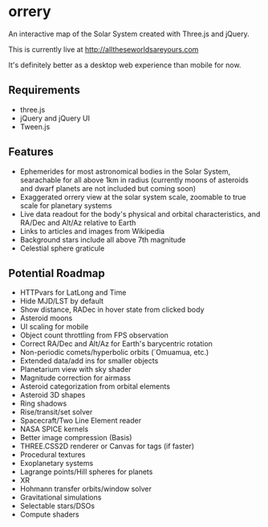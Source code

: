 # orrery
An interactive map of the Solar System created with Three.js and jQuery.

This is currently live at http://alltheseworldsareyours.com

It's definitely better as a desktop web experience than mobile for now.

## Requirements
- three.js
- jQuery and jQuery UI
- Tween.js

## Features
- Ephemerides for most astronomical bodies in the Solar System, searachable for all above 1km in radius (currently moons of asteroids and dwarf planets are not included but coming soon)
- Exaggerated orrery view at the solar system scale, zoomable to true scale for planetary systems
- Live data readout for the body's physical and orbital characteristics, and RA/Dec and Alt/Az relative to Earth
- Links to articles and images from Wikipedia
- Background stars include all above 7th magnitude
- Celestial sphere graticule

## Potential Roadmap
- HTTPvars for LatLong and Time
- Hide MJD/LST by default
- Show distance, RADec in hover state from clicked body
- Asteroid moons
- UI scaling for mobile
- Object count throttling from FPS observation
- Correct RA/Dec and Alt/Az for Earth's barycentric rotation
- Non-periodic comets/hyperbolic orbits (`Omuamua, etc.)
- Extended data/add ins for smaller objects
- Planetarium view with sky shader
- Magnitude correction for airmass
- Asteroid categorization from orbital elements
- Asteroid 3D shapes
- Ring shadows
- Rise/transit/set solver
- Spacecraft/Two Line Element reader
- NASA SPICE kernels
- Better image compression (Basis)
- THREE.CSS2D renderer or Canvas for tags (if faster)
- Procedural textures
- Exoplanetary systems
- Lagrange points/Hill spheres for planets
- XR
- Hohmann transfer orbits/window solver
- Gravitational simulations
- Selectable stars/DSOs
- Compute shaders
